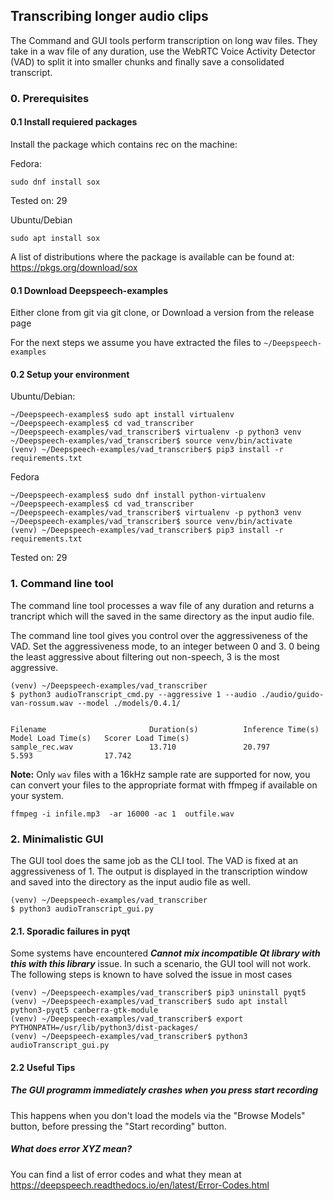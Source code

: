 ## Transcribing longer audio clips

The Command and GUI tools perform transcription on long wav files.
They take in a wav file of any duration, use the WebRTC Voice Activity Detector (VAD)
to split it into smaller chunks and finally save a consolidated transcript.

### 0. Prerequisites
#### 0.1 Install requiered packages
Install the package which contains rec on the machine:

Fedora:

``` sudo dnf install sox ```

Tested on: 29

Ubuntu/Debian

``` sudo apt install sox ```

A list of distributions where the package is available can be found at: https://pkgs.org/download/sox

#### 0.1 Download Deepspeech-examples
Either clone from git via git clone, or Download a version from the release page

For the next steps we assume you have extracted the files to `~/Deepspeech-examples`


#### 0.2 Setup your environment

Ubuntu/Debian:

```
~/Deepspeech-examples$ sudo apt install virtualenv
~/Deepspeech-examples$ cd vad_transcriber
~/Deepspeech-examples/vad_transcriber$ virtualenv -p python3 venv
~/Deepspeech-examples/vad_transcriber$ source venv/bin/activate
(venv) ~/Deepspeech-examples/vad_transcriber$ pip3 install -r requirements.txt
```

Fedora

```
~/Deepspeech-examples$ sudo dnf install python-virtualenv
~/Deepspeech-examples$ cd vad_transcriber
~/Deepspeech-examples/vad_transcriber$ virtualenv -p python3 venv
~/Deepspeech-examples/vad_transcriber$ source venv/bin/activate
(venv) ~/Deepspeech-examples/vad_transcriber$ pip3 install -r requirements.txt
```

Tested on: 29

### 1. Command line tool

The command line tool processes a wav file of any duration and returns a trancript
which will the saved in the same directory as the input audio file.

The command line tool gives you control over the aggressiveness of the VAD.
Set the aggressiveness mode, to an integer between 0 and 3.
0 being the least aggressive about filtering out non-speech, 3 is the most aggressive.

```
(venv) ~/Deepspeech-examples/vad_transcriber
$ python3 audioTranscript_cmd.py --aggressive 1 --audio ./audio/guido-van-rossum.wav --model ./models/0.4.1/


Filename                       Duration(s)          Inference Time(s)    Model Load Time(s)   Scorer Load Time(s)
sample_rec.wav                 13.710               20.797               5.593                17.742

```

**Note:** Only `wav` files with a 16kHz sample rate are supported for now, you can convert your files to the appropriate format with ffmpeg if available on your system.

    ffmpeg -i infile.mp3  -ar 16000 -ac 1  outfile.wav

### 2. Minimalistic GUI

The GUI tool does the same job as the CLI tool. The VAD is fixed at an aggressiveness of 1.
The output is displayed in the transcription window and saved into the directory as the input
audio file as well.

```
(venv) ~/Deepspeech-examples/vad_transcriber
$ python3 audioTranscript_gui.py

```

#### 2.1. Sporadic failures in pyqt
Some systems have encountered **_Cannot mix incompatible Qt library with this with this library_** issue.
In such a scenario, the GUI tool will not work. The following steps is known to have solved the issue in most cases
```
(venv) ~/Deepspeech-examples/vad_transcriber$ pip3 uninstall pyqt5
(venv) ~/Deepspeech-examples/vad_transcriber$ sudo apt install python3-pyqt5 canberra-gtk-module
(venv) ~/Deepspeech-examples/vad_transcriber$ export PYTHONPATH=/usr/lib/python3/dist-packages/
(venv) ~/Deepspeech-examples/vad_transcriber$ python3 audioTranscript_gui.py

```
#### 2.2 Useful Tips
#####  The GUI programm immediately crashes when you press start recording
This happens when you don't load the models via the "Browse Models" button, before pressing the "Start recording" button.

#####  What does error XYZ mean?
You can find a list of error codes and what they mean at https://deepspeech.readthedocs.io/en/latest/Error-Codes.html
